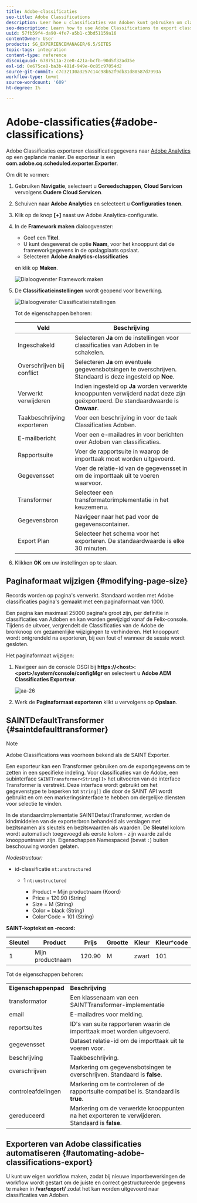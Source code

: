 ```yaml
---
title: Adobe-classificaties
seo-title: Adobe Classifications
description: Leer hoe u classificaties van Adoben kunt gebruiken om classificatiegegevens naar Adobe Analytics te exporteren.
seo-description: Learn how to use Adobe Classifications to export classifications data to Adobe Analytics.
uuid: 57fb59f4-da90-4fe7-a5b1-c3bd51159a16
contentOwner: User
products: SG_EXPERIENCEMANAGER/6.5/SITES
topic-tags: integration
content-type: reference
discoiquuid: 6787511a-2ce0-421a-bcfb-90d5f32ad35e
exl-id: 0e675ce8-ba3b-481d-949e-0c85c97054d2
source-git-commit: c7c32130a3257c14c98b52f9db31d80587d7993a
workflow-type: tm+mt
source-wordcount: '609'
ht-degree: 1%

---
```


# Adobe-classificaties{#adobe-classifications}

Adobe Classificaties exporteren classificatiegegevens naar [Adobe Analytics](/help/sites-administering/adobeanalytics.md) op een geplande manier. De exporteur is een **com.adobe.cq.scheduled.exporter.Exporter**.

Om dit te vormen:

1. Gebruiken **Navigatie**, selecteert u **Gereedschappen**, **Cloud Servicen** vervolgens **Oudere Cloud Servicen**.
1. Schuiven naar **Adobe Analytics** en selecteert u **Configuraties tonen**.
1. Klik op de knop **[+]** naast uw Adobe Analytics-configuratie.

1. In de **Framework maken** dialoogvenster:

   * Geef een **Titel**.
   * U kunt desgewenst de optie **Naam**, voor het knooppunt dat de frameworkgegevens in de opslagplaats opslaat.
   * Selecteren **Adobe Analytics-classificaties**

   en klik op **Maken**.

   ![Dialoogvenster Framework maken](assets/aa-25.png)

1. De **Classificatieinstellingen** wordt geopend voor bewerking.

   ![Dialoogvenster Classificatieinstellingen](assets/aa-classifications-settings.png)

   Tot de eigenschappen behoren:

   | **Veld** | **Beschrijving** |
   |---|---|
   | Ingeschakeld | Selecteren **Ja** om de instellingen voor classificaties van Adoben in te schakelen. |
   | Overschrijven bij conflict | Selecteren **Ja** om eventuele gegevensbotsingen te overschrijven. Standaard is deze ingesteld op **Nee**. |
   | Verwerkt verwijderen | Indien ingesteld op **Ja** worden verwerkte knooppunten verwijderd nadat deze zijn geëxporteerd. De standaardwaarde is **Onwaar**. |
   | Taakbeschrijving exporteren | Voer een beschrijving in voor de taak Classificaties Adoben. |
   | E-mailbericht | Voer een e-mailadres in voor berichten over Adoben van classificaties. |
   | Rapportsuite | Voer de rapportsuite in waarop de importtaak moet worden uitgevoerd. |
   | Gegevensset | Voer de relatie-id van de gegevensset in om de importtaak uit te voeren waarvoor. |
   | Transformer | Selecteer een transformatorimplementatie in het keuzemenu. |
   | Gegevensbron | Navigeer naar het pad voor de gegevenscontainer. |
   | Export Plan | Selecteer het schema voor het exporteren. De standaardwaarde is elke 30 minuten. |

1. Klikken **OK** om uw instellingen op te slaan.

## Paginaformaat wijzigen {#modifying-page-size}

Records worden op pagina&#39;s verwerkt. Standaard worden met Adobe classificaties pagina&#39;s gemaakt met een paginaformaat van 1000.

Een pagina kan maximaal 25000 pagina&#39;s groot zijn, per definitie in classificaties van Adoben en kan worden gewijzigd vanaf de Felix-console. Tijdens de uitvoer, vergrendelt de Classificaties van de Adobe de bronknoop om gezamenlijke wijzigingen te verhinderen. Het knooppunt wordt ontgrendeld na exporteren, bij een fout of wanneer de sessie wordt gesloten.

Het paginaformaat wijzigen:

1. Navigeer aan de console OSGI bij **https://&lt;host>:&lt;port>/system/console/configMgr** en selecteert u **Adobe AEM Classificaties Exporteur**.

   ![aa-26](assets/aa-26.png)

1. Werk de **Paginaformaat exporteren** klikt u vervolgens op **Opslaan**.

## SAINTDefaultTransformer {#saintdefaulttransformer}

>[!NOTE]
>
>Adobe Classifications was voorheen bekend als de SAINT Exporter.

Een exporteur kan een Transformer gebruiken om de exportgegevens om te zetten in een specifieke indeling. Voor classificaties van de Adobe, een subinterface `SAINTTransformer<String[]>` het uitvoeren van de interface Transformer is verstrekt. Deze interface wordt gebruikt om het gegevenstype te beperken tot `String[]` die door de SAINT API wordt gebruikt en om een markeringsinterface te hebben om dergelijke diensten voor selectie te vinden.

In de standaardimplementatie SAINTDefaultTransformer, worden de kindmiddelen van de exporterbron behandeld als verslagen met bezitsnamen als sleutels en bezitswaarden als waarden. De **Sleutel** kolom wordt automatisch toegevoegd als eerste kolom - zijn waarde zal de knooppuntnaam zijn. Eigenschappen Namespaced (bevat `:`) buiten beschouwing worden gelaten.

*Nodestructuur:*

* id-classificatie `nt:unstructured`

   * 1 `nt:unstructured`

      * Product = Mijn productnaam (Koord)
      * Price = 120.90 (String)
      * Size = M (String)
      * Color = black (String)
      * Color^Code = 101 (String)

**SAINT-koptekst en -record:**

| **Sleutel** | **Product** | **Prijs** | **Grootte** | **Kleur** | **Kleur^code** |
|---|---|---|---|---|---|
| 1 | Mijn productnaam | 120.90 | M | zwart | 101 |

Tot de eigenschappen behoren:

<table>
 <tbody>
  <tr>
   <td><strong>Eigenschappenpad</strong></td>
   <td><strong>Beschrijving</strong></td>
  </tr>
  <tr>
   <td>transformator</td>
   <td>Een klassenaam van een SAINTTransformer-implementatie</td>
  </tr>
  <tr>
   <td>email</td>
   <td>E-mailadres voor melding.</td>
  </tr>
  <tr>
   <td>reportsuites</td>
   <td>ID's van suite rapporteren waarin de importtaak moet worden uitgevoerd. </td>
  </tr>
  <tr>
   <td>gegevensset</td>
   <td>Dataset relatie-id om de importtaak uit te voeren voor. </td>
  </tr>
  <tr>
   <td>beschrijving</td>
   <td>Taakbeschrijving. <br /> </td>
  </tr>
  <tr>
   <td>overschrijven</td>
   <td>Markering om gegevensbotsingen te overschrijven. Standaard is <strong>false</strong>.</td>
  </tr>
  <tr>
   <td>controleafdelingen</td>
   <td>Markering om te controleren of de rapportsuite compatibel is. Standaard is <strong>true</strong>.</td>
  </tr>
  <tr>
   <td>gereduceerd</td>
   <td>Markering om de verwerkte knooppunten na het exporteren te verwijderen. Standaard is <strong>false</strong>.</td>
  </tr>
 </tbody>
</table>

## Exporteren van Adobe classificaties automatiseren {#automating-adobe-classifications-export}

U kunt uw eigen workflow maken, zodat bij nieuwe importbewerkingen de workflow wordt gestart om de juiste en correct gestructureerde gegevens te maken in **/var/export/** zodat het kan worden uitgevoerd naar classificaties van Adoben.
